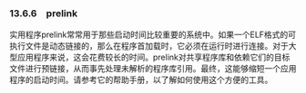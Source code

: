 ### 13.6.6　prelink

实用程序prelink常常用于那些启动时间比较重要的系统中。如果一个ELF格式的可执行文件是动态链接的，那么在程序首加载时，它必须在运行时进行连接。对于大型应用程序来说，这会花费较长的时间。prelink对共享程序库和依赖它们的目标文件进行预链接，从而事先处理未解析的程序库引用。最终，这能够缩短一个应用程序的启动时间。请参考它的帮助手册，以了解如何使用这个方便的工具。

